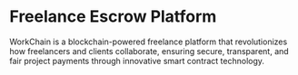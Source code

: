 # Freelance Escrow Platform
 WorkChain is a blockchain-powered freelance platform that revolutionizes how freelancers and clients collaborate, ensuring secure, transparent, and fair project payments through innovative smart contract technology.
